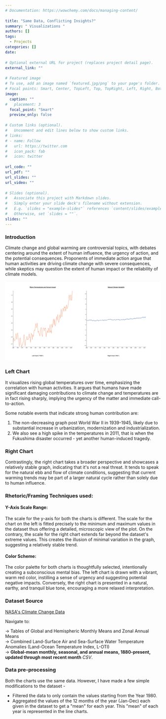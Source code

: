 ```yaml
---
# Documentation: https://wowchemy.com/docs/managing-content/

title: "Same Data, Conflicting Insights?"
summary: " Visualizations "
authors: []
tags: 
  - Projects
categories: []
date:

# Optional external URL for project (replaces project detail page).
external_link: ""

# Featured image
# To use, add an image named `featured.jpg/png` to your page's folder.
# Focal points: Smart, Center, TopLeft, Top, TopRight, Left, Right, BottomLeft, Bottom, BottomRight.
image:
  caption: ""
#   placement: 3
  focal_point: "Smart"
  preview_only: false

# Custom links (optional).
#   Uncomment and edit lines below to show custom links.
# links:
# - name: Follow
#   url: https://twitter.com
#   icon_pack: fab
#   icon: twitter

url_code: ""
url_pdf: ""
url_slides: ""
url_video: ""

# Slides (optional).
#   Associate this project with Markdown slides.
#   Simply enter your slide deck's filename without extension.
#   E.g. `slides = "example-slides"` references `content/slides/example-slides.md`.
#   Otherwise, set `slides = ""`.
slides: ""
---
```

### Introduction 
Climate change and global warming are controversial topics, with debates centering around the extent of human influence, the urgency of action, and the potential consequences. Proponents of immediate action argue that human activities are driving climate change with severe consequences, while skeptics may question the extent of human impact or the reliability of climate models.

![screen reader text](trends.png "")

### Left Chart
It visualizes rising global temperatures over time, emphasizing the correlation with human activities. It argues that humans have made significant damaging contributions to climate change and temperatures are in fact rising sharply, implying the urgency of the matter and immediate call-to-action.

Some notable events that indicate strong human contribution are:
1.  The non-decreasing graph post World War II in 1939-1945, likely due to substantial increase in urbanization, modernization and industrialization.
2. We also see a high spike in the temperatures in 2011, that is when the Fukushima disaster occurred - yet another human-induced tragedy.

### Right Chart
Contrastingly, the right chart takes a broader perspective and showcases a relatively stable graph, indicating that it's not a real threat. It tends to speak for the natural ebb and flow of climate conditions, suggesting that current warming trends may be part of a larger natural cycle rather than solely due to human influence.

### Rhetoric/Framing Techniques used:
#### Y-Axis Scale Range: 
The scale for the y-axis for both the charts is different. The scale for the chart on the left is fitted precisely to the minimum and maximum values in the dataset thus offering a detailed, microscopic view of the plot. On the contrary, the scale for the right chart extends far beyond the dataset's extreme values. This creates the illusion of minimal variation in the graph, suggesting a relatively stable trend.
#### Color Scheme: 
The color palette for both charts is thoughtfully selected, intentionally creating a subconscious mental bias. The left chart is drawn with a vibrant, warm red color, instilling a sense of urgency and suggesting potential negative impacts. Conversely, the right chart is presented in a natural, earthy, and tranquil blue tone, encouraging a more relaxed interpretation.


### Dataset Source 
[NASA's Climate Change Data](https://data.giss.nasa.gov/gistemp/)

Navigate to:  

-> Tables of Global and Hemispheric Monthly Means and Zonal Annual Means  
-> Combined Land-Surface Air and Sea-Surface Water Temperature Anomalies (Land-Ocean Temperature Index, L-OTI)   
-> **Global-mean monthly, seasonal, and annual means, 1880-present, updated through most recent month** _CSV_.

### Data pre-processing 
Both the charts use the same data. However, I have made a few simple modifications to the dataset -
- Filtered the data to only contain the values starting from the Year 1980.
- Aggregated the values of the 12 months of the year (Jan-Dec) each given in the dataset to get a "mean" for each year. This "mean" of each year is represented in the line charts.